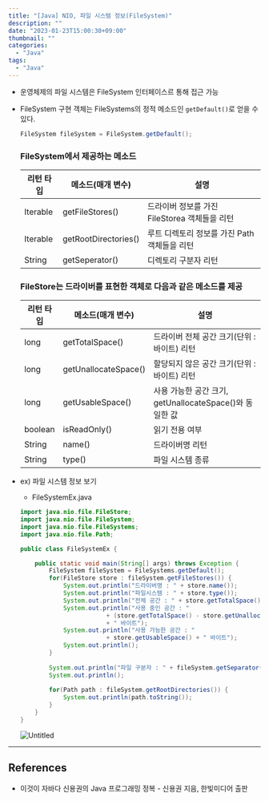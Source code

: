 ```yaml
---
title: "[Java] NIO, 파일 시스템 정보(FileSystem)"
description: ""
date: "2023-01-23T15:00:30+09:00"
thumbnail: ""
categories:
  - "Java"
tags:
  - "Java"
---
```

<!--more-->

- 운영체제의 파일 시스템은 FileSystem 인터페이스르 통해 접근 가능
- FileSystem 구현 객체는 FileSystems의 정적 메소드인 `getDefault()`로 얻을 수 있다.
    
    ```java
    FileSystem fileSystem = FileSystem.getDefault();
    ```
    
    ### FileSystem에서 제공하는 메소드
    
    | 리턴 타입 | 메소드(매개 변수) | 설명 |
    | --- | --- | --- |
    | Iterable<FileStore> | getFileStores() | 드라이버 정보를 가진 FileStorea 객체들을 리턴 |
    | Iterable<Path> | getRootDirectories() | 루트 디렉토리 정보를 가진 Path 객체들을 리턴 |
    | String | getSeperator() | 디렉토리 구분자 리턴 |
    
    ### FileStore는 드라이버를 표현한 객체로 다음과 같은 메소드를 제공
    
    | 리턴 타입 | 메소드(매개 변수) | 설명 |
    | --- | --- | --- |
    | long | getTotalSpace() | 드라이버 전체 공간 크기(단위 : 바이트) 리턴 |
    | long | getUnallocateSpace() | 할당되지 않은 공간 크기(단위 : 바이트) 리턴 |
    | long | getUsableSpace() | 사용 가능한 공간 크기, getUnallocateSpace()와 동일한 값 |
    | boolean | isReadOnly() | 읽기 전용 여부 |
    | String | name() | 드라이버명 리턴 |
    | String | type() | 파일 시스템 종류 |
- ex) 파일 시스템 정보 보기
    - FileSystemEx.java
    
    ```java
    import java.nio.file.FileStore;
    import java.nio.file.FileSystem;
    import java.nio.file.FileSystems;
    import java.nio.file.Path;
    
    public class FileSystemEx {
    
    	public static void main(String[] args) throws Exception {
    		FileSystem fileSystem = FileSystems.getDefault();
    		for(FileStore store : fileSystem.getFileStores()) {
    			System.out.println("드라이버명 : " + store.name());
    			System.out.println("파일시스템 : " + store.type());
    			System.out.println("전체 공간 : " + store.getTotalSpace());
    			System.out.println("사용 중인 공간 : " 
    						+ (store.getTotalSpace() - store.getUnallocatedSpace()) 
    						+ " 바이트");
    			System.out.println("사용 가능한 공간 : " 
    						+ store.getUsableSpace() + " 바이트");
    			System.out.println();
    		}
    		
    		System.out.println("파일 구분자 : " + fileSystem.getSeparator());
    		System.out.println();
    		
    		for(Path path : fileSystem.getRootDirectories()) {
    			System.out.println(path.toString());
    		}
    	}
    }
    ```
    
    ![Untitled](/images/lang_java/NIO/파일_시스템_정보(FileSystem)/Untitled.png)
    

---

## References

- 이것이 자바다 신용권의 Java 프로그래밍 정복 - 신용권 지음, 한빛미디어 출판